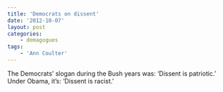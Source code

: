 ```yaml
---
title: 'Democrats on dissent'
date: '2012-10-07'
layout: post
categories:
    - demagogues
tags:
    - 'Ann Coulter'
---
```


The Democrats’ slogan during the Bush years was: ‘Dissent is patriotic.’ Under Obama, it’s: ‘Dissent is racist.’